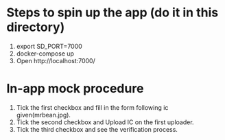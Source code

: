 # Steps to spin up the app (do it in this directory)

1. export SD_PORT=7000
2. docker-compose up
3. Open http://localhost:7000/

# In-app mock procedure
1. Tick the first checkbox and fill in the form following ic given(mrbean.jpg).
2. Tick the second checkbox and Upload IC on the first uploader.
3. Tick the third checkbox and see the verification process.
